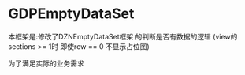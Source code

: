 # GDPEmptyDataSet

本框架是:修改了DZNEmptyDataSet框架 的判断是否有数据的逻辑 (view的 sections >= 1时 即使row == 0 不显示占位图)

为了满足实际的业务需求

